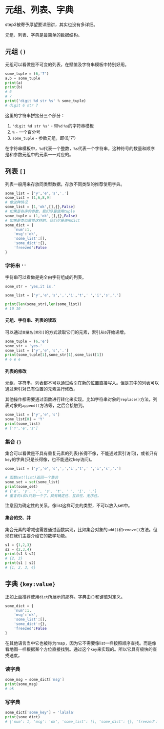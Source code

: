 # 元组、列表、字典

step3被寄予厚望要详细讲，其实也没有多详细。

元组、列表、字典是最简单的数据结构。

## 元组 ```()```

元组可以看做是不可变的列表，在赋值及字符串模板中特别好用。

```python
some_tuple = (6,'7')
a,b = some_tuple
print(a)
print(b)
# 6
# 7
print('digit %d str %s' % some_tuple)
# digit 6 str 7
```

这里的字符串拼接分三个部分：

1. ```'digit %d str %s'``` - 带```%d``` ```%s```的字符串模板
2. ``` % ``` - 一个百分号
3. ```some_tuple``` - 参数元组，即(6,'7')

在字符串模板中，```%d```代表一个整数，```%s```代表一个字符串，这种符号的数量和顺序是和参数元组中的元素一一对应的。

## 列表 ```[]```

列表一般用来存放同类型数据，存放不同类型的推荐使用字典。

```python
some_list = ['y','e','s','.']
some_list = [1,6,8,9]
# 像这种情况
some_list = [1,'ok',[],{},False]
# 如果是有序的参数，我们尽量使用tuple
some_tuple = (1,'ok',[],{},False)
# 如果是类似属性这样的，我们尽量使用dict
some_dict = {
    'num':1,
    'msg':'ok',
    'some_list':[],
    'some_dict':{},
    'freezed':False
}
```

### 字符串 ```''```

字符串可以看做是完全由字符组成的列表。

```python
some_str = 'yes,it is.'

some_list = ['y','e','s',',','i','t',' ','i','s','.']

print(len(some_str),len(some_list))
# 10 10
```

#### 元组、字符串、列表的读取

可以通过```变量名[索引]```的方式读取它们的元素，索引从```0```开始递增。

```python
some_tuple = (6,'e')
some_str = 'yes.'
some_list = ['y','e','s','.']
print(some_tuple[1],some_str[1],some_list[1])
# e e e
```

#### 列表的修改

元组、字符串、列表都不可以通过索引在新的位置直接写入。但是其中的列表可以通过索引对已有位置的元素进行修改。

其他操作都需要通过函数进行转化来实现。比如字符串对象的```replace()```方法，列表对象的```append()```方法等，之后会接触到。

```python
some_list = ['y','e','s']
some_list[0] = 'Y'
print(some_list)
# ['Y','e','s']
```

### 集合 ```{}```

集合可以看做是不具有重复元素的列表(长得不像，不能通过索引访问)，或者只有```key```的字典(只是长得像，也不能通过key访问)。

```python
some_list = ['y','e','s',',','i','t',' ','i','s','.']

# 函数set(list)返回一个集合
some_set = set(some_list)
print(some_set)
# {'e', 'y', '.', 's', 't', ' ', 'i', ','}
# 重复的i和s只剩一个了。具有确定性、互异性、无序性。
```

注意因为确定性的关系，像list这样可变的类型，不可以放入set中。

#### 集合的交、并

集合元素的增减也需要通过函数实现，比如集合对象的```add()```和```remove()```方法。但现在我们主要介绍它的数学功能。

```python
s1 = {1,2,3}
s2 = {2,3,4}
print(s1 & s2)
# {2, 3}
print(s1 | s2)
# {1, 2, 3, 4}
```

## 字典 ```{key:value}```

正如上面推荐使用```dict```所展示的那样。字典由```{}```和键值对定义。

```python
some_dict = {
    'num':1,
    'msg':'ok',
    'some_list':[],
    'some_dict':{},
    'freezed':False
}
```

在其他语言当中它也被称为map，因为它不需要像list一样按照顺序查找。而是像看地图一样根据某个方位直接找到。通过这个```key```来实现的。所以它具有极快的查找速度。

### 读字典

```python
some_msg = some_dict['msg']
print(some_msg)
# ok
```

### 写字典

```python
some_dict['some_key'] = 'lalala'
print(some_dict)
# {'num': 1, 'msg': 'ok', 'some_list': [], 'some_dict': {}, 'freezed': False, 'some_key': 'lalala'}
```
